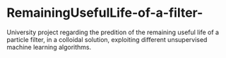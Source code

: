 # RemainingUsefulLife-of-a-filter-
University project regarding the predition of the remaining useful life of a particle filter, in a colloidal solution, exploiting different unsupervised machine learning algorithms.

